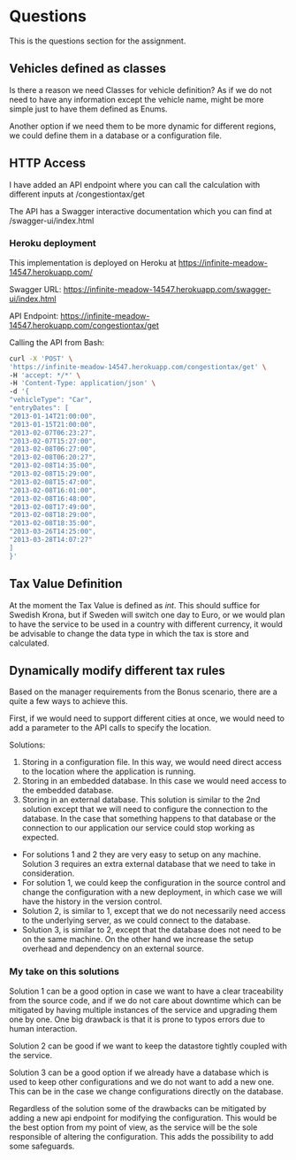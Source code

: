 # Questions

This is the questions section for the assignment.

## Vehicles defined as classes

Is there a reason we need Classes for vehicle definition? As if we do not need to have any information
except the vehicle name, might be more simple just to have them defined as Enums.

Another option if we need them to be more dynamic for different regions, we could define them in a 
database or a configuration file.


## HTTP Access

I have added an API endpoint where you can call the calculation with different inputs at /congestiontax/get

The API has a Swagger interactive documentation which you can find at /swagger-ui/index.html

### Heroku deployment

This implementation is deployed on Heroku at https://infinite-meadow-14547.herokuapp.com/

Swagger URL: https://infinite-meadow-14547.herokuapp.com/swagger-ui/index.html

API Endpoint: https://infinite-meadow-14547.herokuapp.com/congestiontax/get

Calling the API from Bash:

```bash
curl -X 'POST' \
'https://infinite-meadow-14547.herokuapp.com/congestiontax/get' \
-H 'accept: */*' \
-H 'Content-Type: application/json' \
-d '{
"vehicleType": "Car",
"entryDates": [
"2013-01-14T21:00:00",
"2013-01-15T21:00:00",
"2013-02-07T06:23:27",
"2013-02-07T15:27:00",
"2013-02-08T06:27:00",
"2013-02-08T06:20:27",
"2013-02-08T14:35:00",
"2013-02-08T15:29:00",
"2013-02-08T15:47:00",
"2013-02-08T16:01:00",
"2013-02-08T16:48:00",
"2013-02-08T17:49:00",
"2013-02-08T18:29:00",
"2013-02-08T18:35:00",
"2013-03-26T14:25:00",
"2013-03-28T14:07:27"
]
}'
```


## Tax Value Definition

At the moment the Tax Value is defined as *int*. This should suffice for Swedish Krona, but if Sweden
will switch one day to Euro, or we would plan to have the service to be used in a country with
different currency, it would be advisable to change the data type in which the tax is store and
calculated.

## Dynamically modify different tax rules

Based on the manager requirements from the Bonus scenario, there are a quite a few ways to achieve this.

First, if we would need to support different cities at once, we would need to add a parameter to the
API calls to specify the location.

Solutions:
1. Storing in a configuration file. In this way, we would need direct access to the location where
   the application is running.
2. Storing in an embedded database. In this case we would need access to the embedded database.
3. Storing in an external database. This solution is similar to the 2nd solution except that we will 
   need to configure the connection to the database. In the case that something happens to that database
   or the connection to our application our service could stop working as expected.

- For solutions 1 and 2 they are very easy to setup on any machine. Solution 3 requires an extra external
  database that we need to take in consideration.
- For solution 1, we could keep the configuration in the source control and change the configuration
  with a new deployment, in which case we will have the history in the version control.
- Solution 2, is similar to 1, except that we do not necessarily need access to the underlying server,
  as we could connect to the database.
- Solution 3, is similar to 2, except that the database does not need to be on the same machine. On
  the other hand we increase the setup overhead and dependency on an external source.

### My take on this solutions

Solution 1 can be a good option in case we want to have a clear traceability from the source code, and if
we do not care about downtime which can be mitigated by having multiple instances of the service and
upgrading them one by one. One big drawback is that it is prone to typos errors due to human
interaction.

Solution 2 can be good if we want to keep the datastore tightly coupled with the service.

Solution 3 can be a good option if we already have a database which is used to keep other configurations
and we do not want to add a new one. This can be in the case we change configurations directly on the
database.

Regardless of the solution some of the drawbacks can be mitigated by adding a new api endpoint for
modifying the configuration. This would be the best option from my point of view, as the service will
be the sole responsible of altering the configuration. This adds the possibility to add some safeguards.

